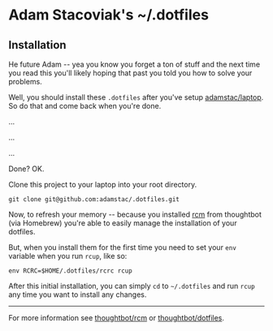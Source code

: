 # Adam Stacoviak's ~/.dotfiles

## Installation

He future Adam -- yea you know you forget a ton of stuff and the next time you read this you'll likely hoping that past you told you how to solve your problems.

Well, you should install these `.dotfiles` after you've setup [adamstac/laptop](https://github.com/adamstac/laptop). So do that and come back when you're done.

...

...

...

Done? OK.

Clone this project to your laptop into your root directory.

    git clone git@github.com:adamstac/.dotfiles.git

Now, to refresh your memory -- because you installed [rcm](https://github.com/thoughtbot/rcm) from thoughtbot (via Homebrew) you're able to easily manage the installation of your dotfiles.

But, when you install them for the first time you need to set your `env` variable when you run `rcup`, like so:

    env RCRC=$HOME/.dotfiles/rcrc rcup

After this initial installation, you can simply `cd` to `~/.dotfiles` and run `rcup` any time you want to install any changes.

---

For more information see [thoughtbot/rcm](https://github.com/thoughtbot/rcm) or [thoughtbot/dotfiles](https://github.com/thoughtbot/dotfiles).